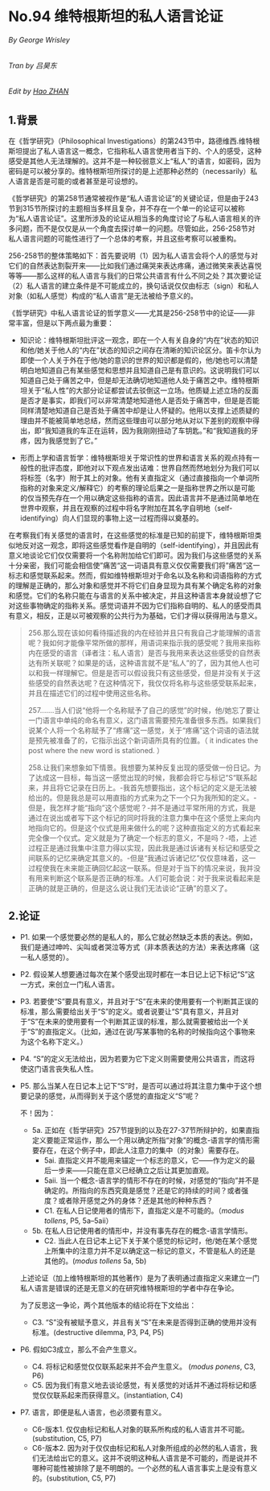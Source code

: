 # No.94 维特根斯坦的私人语言论证

###### By George Wrisley

###### Tran by 吕昊东

###### Edit by [Hao ZHAN](https://github.com/zhanhao93)



## 1.背景

在《哲学研究》（Philosophical Investigations）的第243节中，路德维西.维特根斯坦提出了私人语言这一概念，它指称私人语言使用者当下的、个人的感受，这种感受是其他人无法理解的。这并不是一种较弱意义上“私人”的语言，如密码，因为密码是可以被分享的。维特根斯坦所探讨的是上述那种必然的（necessarily）私人语言是否是可能的或者甚至是可设想的。

《哲学研究》的第258节通常被视作是“私人语言论证”的关键论证，但是由于243节到315节所探讨的主题相当多样且复杂，并不存在一个单一的论证可以被称为“私人语言论证”。这里所涉及的论证从相当多的角度讨论了与私人语言相关的许多问题，而不是仅仅是从一个角度去探讨单一的问题。尽管如此，256-258节对私人语言问题的可能性进行了一个总体的考察，并且这些考察可以被重构。

256-258节的整体策略如下：首先要说明（1）因为私人语言会将个人的感觉与对它们的自然表达割裂开来——比如我们通过痛哭来表达疼痛，通过微笑来表达喜悦等等——那么这样的私人语言与我们的日常公共语言有什么不同之处？其次要论证（2）私人语言的建立条件是不可能成立的，换句话说仅仅由标志（sign）和私人对象（如私人感觉）构成的“私人语言”是无法被给予意义的。

《哲学研究》中私人语言论证的哲学意义——尤其是256-258节中的论证——非常丰富，但是以下两点最为重要：

- 知识论：维特根斯坦批评这一观念，即在一个人有关自身的“内在”状态的知识和他/她关于他人的“内在”状态的知识之间存在清晰的知识论区分。笛卡尔认为即使一个人关于外在于他/她的意识的世界的知识都是假的，他/她也可以清楚明白地知道自己有某些感觉和思想并且知道自己是有意识的。这说明我们可以知道自己处于痛苦之中，但是却无法确切地知道他人处于痛苦之中。维特根斯坦关于“私人性”的大部分论证都尝试去驳倒这一立场。他质疑上述立场的反面是否才是事实，即我们可以非常清楚地知道他人是否处于痛苦中，但是是否能同样清楚地知道自己是否处于痛苦中却是让人怀疑的。他用以支撑上述质疑的理由并不能被简单地总结，然而这些理由可以部分地从对以下差别的观察中得出，即“我知道我的车正在运转，因为我刚刚扭动了车钥匙。”和“我知道我的牙疼，因为我感觉到了它。”

- 形而上学和语言哲学：维特根斯坦关于常识性的世界和语言关系的观点持有一般性的批评态度，即他对以下观点发出诘难：世界自然而然地划分为我们可以将标签（名字）附于其上的对象。他有关直指定义（通过直接指向一个单词所指称的对象来定义/解释它）的考察的理论后果之一是指称世界之所以是可能的仅当预先存在一个用以确定这些指称的语言。因此语言并不是通过简单地在世界中观察，并且在观察的过程中将名字附加在其名字自明地（self-identifying）向人们显现的事物上这一过程而得以奠基的。

在考察我们有关感觉的语言时，在这些感觉的标准是已知的前提下，维特根斯坦类似地反对这一观念，即将这些感觉看作是自明的（self-identifying），并且因此有意义地谈论它们仅仅需要将一个名称附加给它们即可。因为我们与这些感觉的关系十分亲密，我们可能会相信使”痛苦“这一词语具有意义仅仅需要我们将”痛苦“这一标志和感觉联系起来。然而，假如维特根斯坦对于命名以及名称和词语指称的方式的理解是正确的，那么对象和感觉并不将它们自身显现为具有某个确定名称的对象和感觉。它们的名称只能在与语言的关系中被决定，并且这种语言本身就设想了它对这些事物确定的指称关系。感觉词语并不因为它们指称自明的、私人的感受而具有意义，相反，正是以可被观察的公共行为为基础，它们才得以获得用法与意义。

> 256.那么现在该如何看待描述我的内在经验并且只有我自己才能理解的语言呢？我如何才能像平常所做的那样，用语词来指示我的感受呢？我用来指称内在感受的语言（译者注：私人语言）是否与我用来表达这些感受的自然表达有所关联呢？如果是的话，这种语言就不是“私人”的了，因为其他人也可以和我一样理解它。但是是否可以假设我只有这些感受，但是并没有关于这些感受的自然表达呢？在这种情况下，我仅仅将名称与这些感受联系起来，并且在描述它们的过程中使用这些名称。
>
> 257.......当人们说“他将一个名称赋予了自己的感觉”的时候，他/她忘了要让一门语言中单纯的命名有意义，这门语言需要预先准备很多东西。如果我们说某个人将一个名称赋予了“疼痛”这一感觉，关于“疼痛”这个词语的语法就是预先被准备了的，它指示出这个新词语所具有的位置。（ it indicates the post where the new word is stationed. ）
>
> 258.让我们来想象如下情景。我想要为某种反复出现的感受做一份日记。为了达成这一目标，每当这一感觉出现的时候，我都会将它与标记“S“联系起来，并且将它记录在日历上。-我首先想要指出，这个标记的定义是无法被给出的。但是我总是可以用直指的方式来为之下一个只为我所知的定义。-但是，我怎样才能“指向”这个感觉呢？-并不是通过平常所用的方式，我是通过在说出或者写下这个标记的同时将我的注意力集中在这个感觉上来向内地指向它的。但是这个仪式是用来做什么的呢？这种直指定义的方式看起来完全像一个仪式。定义就是为了确定一个标志的意义，不是吗？-唔，上述过程正是通过我集中注意力得以实现，因此我是通过诉诸有关标记和感受之间联系的记忆来确定其意义的。-但是“我通过诉诸记忆”仅仅意味着，这一过程使我在未来能正确回忆起这一联系。但是对于当下的情况来说，我并没有用来判断这个联系是否正确的标准。人们可能会说：对于我来说看起来是正确的就是正确的，但是这么说让我们无法谈论“正确”的意义了。



## 2.论证

- P1. 如果一个感觉要必然的是私人的，那么它就必然缺乏本质的表达。例如，我们是通过呻吟、尖叫或者哭泣等方式（非本质表达的方法）来表达疼痛（这一私人感觉的）。

- P2. 假设某人想要通过每次在某个感受出现时都在一本日记上记下标记“S”这一方式，来创立一门私人语言。

- P3. 若要使“S”要具有意义，并且对于“S”在未来的使用要有一个判断其正误的标准，那么需要给出关于“S”的定义。或者说要让“S”具有意义，并且对于“S”在未来的使用要有一个判断其正误的标准，那么就需要被给出一个关于“S”的直指定义。（比如，通过在说/写某事物的名称的时候指向这个事物来为这个名称下定义。）

- P4. “S”的定义无法给出，因为若要为它下定义则需要使用公共语言，而这将使这门语言丧失私人性。

- P5. 那么当某人在日记本上记下“S”时，是否可以通过将其注意力集中于这个想要记录的感觉，从而得到关于这个感觉的直指定义“S”呢？

  不！因为：

  - 5a. 正如在《哲学研究》257节提到的以及在27-37节所辩护的，如果直指定义要能正常运作，那么一个用以确定所指“对象”的概念-语言学的情形需要存在，在这个例子中，即此人注意力的集中（的对象）需要存在。
    - 5ai. 直指定义并不能用来锚定一个标志的意义，它——作为定义的最后一步来——只能在意义已经确立之后让其更加直观。
    - 5aii. 当一个概念-语言学的情形不存在的时候，对感觉的“指向”并不是确定的。所指向的东西究竟是感觉？还是它的持续的时间？或者强度？或者除开感觉之外的身体？还是其他的种种东西？
    - C1. 在私人日记使用者的情形下，直指定义是不可能的。（*modus tollens*, P5, 5a–5aii）
  - 5b. 在私人日记使用者的情形中，并没有事先存在的概念-语言学情形。
    - C2. 当此人在日记本上记下关于某个感觉的标记时，他/她在某个感觉上所集中的注意力并不足以确定这一标记的意义，不管是私人的还是其他的。(*modus tollens* 5a, 5b) 

  上述论证（加上维特根斯坦的其他著作）是为了表明通过直指定义来建立一门私人语言是错误的还是无意义的在研究维特根斯坦的学者中存在争论。

  为了反思这一争论，两个其他版本的结论将在下文给出：

  - C3.  “S”没有被赋予意义，并且有关“S”在未来是否得到正确的使用并没有标准。(destructive dilemma, P3, P4, P5)

- P6. 假如C3成立，那么不会产生意义。

  - C4. 将标记和感觉仅仅联系起来并不会产生意义。 (*modus ponens*, C3, P6)
  - C5. 因为我们有意义地去谈论感觉，有关感觉的对话并不通过将标记和感觉仅仅联系起来而获得意义。(instantiation, C4)

- P7. 语言，即便是私人语言，也必须要有意义。

  - C6-版本1. 仅仅由标记和私人对象的联系所构成的私人语言并不可能。(substitution, C5, P7)
  - C6-版本2. 因为对于仅仅由标记和私人对象所组成的必然的私人语言，我们无法给出它的意义。这并不说明这种私人语言是不可能的，而是说并不哪种可能性被排除了是不明朗的。一个必然的私人语言事实上是没有意义的。(substitution, C5, P7)      
